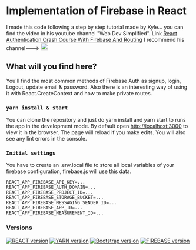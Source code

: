 # Implementation of Firebase in React

I made this code following a step by step tutorial made by Kyle... you can find the video in his youtube channel "Web Dev Simplified".
Link [React Authentication Crash Course With Firebase And Routing](https://www.youtube.com/watch?v=PKwu15ldZ7k&t=2683s)
I recommend his channel---> <a href="https://www.youtube.com/channel/UCFbNIlppjAuEX4znoulh0Cw"><img src="https://image.flaticon.com/icons/png/128/733/733590.png?style=social&amp;maxAge=3600" height="20"></a>


## What will you find here?

You'll find the most common methods of Firebase Auth as signup, login, Logout, update email & password. Also there is an interesting way of using it with React.CreateContext and how to make private routes.


### `yarn install & start`

You can clone the repository and just do yarn install and yarn start to runs the app in the development mode.
By default open [http://localhost:3000](http://localhost:3000) to view it in the browser.
The page will reload if you make edits.
You will also see any lint errors in the console.

### `Initial settings`

You have to create an .env.local file to store all local variables of your firebase configuration, firebase.js will use this data.

```
REACT_APP_FIREBASE_API_KEY=...
REACT_APP_FIREBASE_AUTH_DOMAIN=...
REACT_APP_FIREBASE_PROJECT_ID=...
REACT_APP_FIREBASE_STORAGE_BUCKET=...
REACT_APP_FIREBASE_MESSAGING_SENDER_ID=...
REACT_APP_FIREBASE_APP_ID=...
REACT_APP_FIREBASE_MEASUREMENT_ID=...

```
### Versions

[![REACT version](https://img.shields.io/badge/react-17.0.2-green)](https://yarnpkg.com/package/react)
[![YARN version](https://img.shields.io/badge/yarn-1.22.10-green)](https://yarnpkg.com/package/yarn)
[![Bootstrap version](https://img.shields.io/badge/bootstrap-4.6.0-orange)](https://yarnpkg.com/package/bootstrap)
[![FIREBASE version](https://img.shields.io/badge/firebase-8.4.1-blue)](https://yarnpkg.com/package/firebase)
